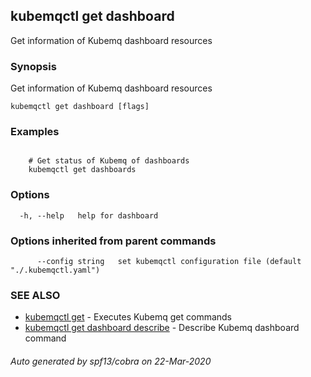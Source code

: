 ## kubemqctl get dashboard

Get information of Kubemq dashboard resources

### Synopsis

Get information of Kubemq dashboard resources

```
kubemqctl get dashboard [flags]
```

### Examples

```

	# Get status of Kubemq of dashboards
	kubemqctl get dashboards

```

### Options

```
  -h, --help   help for dashboard
```

### Options inherited from parent commands

```
      --config string   set kubemqctl configuration file (default "./.kubemqctl.yaml")
```

### SEE ALSO

* [kubemqctl get](kubemqctl_get.md)	 - Executes Kubemq get commands
* [kubemqctl get dashboard describe](kubemqctl_get_dashboard_describe.md)	 - Describe Kubemq dashboard command

###### Auto generated by spf13/cobra on 22-Mar-2020
